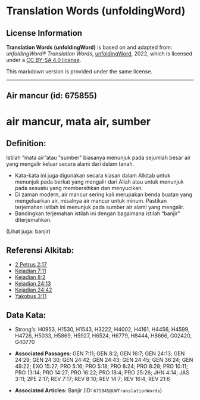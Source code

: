 # Translation Words (unfoldingWord)

## License Information

**Translation Words (unfoldingWord)** is based on and adapted from: _unfoldingWord® Translation Words_, [unfoldingWord](https://unfoldingword.org/utw), 2022, which is licensed under a [CC BY-SA 4.0 license](https://creativecommons.org/licenses/by-sa/4.0/legalcode.en).

This markdown version is provided under the same license.



--------------------------------

## Air mancur (id: 675855)

air mancur, mata air, sumber
============================

Definition:
-----------

Istilah “mata air”atau "sumber" biasanya menunjuk pada sejumlah besar air yang mengalir keluar secara alami dari dalam tanah.

* Kata\-kata ini juga digunakan secara kiasan dalam Alkitab untuk menunjuk pada berkat yang mengalir dari Allah atau untuk menunjuk pada sesuatu yang membersihkan dan menyucikan.
* Di zaman modern, air mancur sering kali merupakan benda buatan yang mengeluarkan air, misalnya air mancur untuk minum. Pastikan terjemahan istilah ini menunjuk pada sumber air alami yang mengalir.
* Bandingkan terjemahan istilah ini dengan bagaimana istilah “banjir” diterjemahkan.

(Lihat juga: banjir)

Referensi Alkitab:
------------------

* [2 Petrus 2:17](https://ref.ly/2Pet0:0)
* [Kejadian 7:11](https://ref.ly/Gen7:11)
* [Kejadian 8:2](https://ref.ly/Gen8:2)
* [Kejadian 24:13](https://ref.ly/Gen24:13)
* [Kejadian 24:42](https://ref.ly/Gen24:42)
* [Yakobus 3:11](https://ref.ly/Jas3:11)

Data Kata:
----------

* Strong’s: H0953, H1530, H1543, H3222, H4002, H4161, H4456, H4599, H4726, H5033, H5869, H5927, H6524, H6779, H8444, H8666, G02420, G40770

* **Associated Passages:** GEN 7:11; GEN 8:2; GEN 16:7; GEN 24:13; GEN 24:29; GEN 24:30; GEN 24:42; GEN 24:43; GEN 24:45; GEN 36:24; GEN 49:22; EXO 15:27; PRO 5:16; PRO 5:18; PRO 8:24; PRO 8:28; PRO 10:11; PRO 13:14; PRO 14:27; PRO 16:22; PRO 18:4; PRO 25:26; JHN 4:14; JAS 3:11; 2PE 2:17; REV 7:17; REV 8:10; REV 14:7; REV 16:4; REV 21:6
* **Associated Articles:** Banjir (ID: `675845@UWTranslationWords`)

